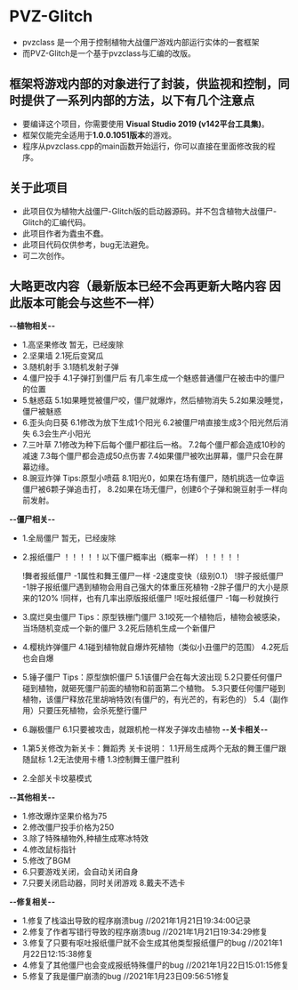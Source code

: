 # PVZ-Glitch
* pvzclass 是一个用于控制植物大战僵尸游戏内部运行实体的一套框架
* 而PVZ-Glitch是一个基于pvzclass与汇编的改版。

## 框架将游戏内部的对象进行了封装，供监视和控制，同时提供了一系列内部的方法，以下有几个注意点

* 要编译这个项目，你需要使用 **Visual Studio 2019 (v142平台工具集)**。
* 框架仅能完全适用于**1.0.0.1051版本**的游戏。
* 程序从pvzclass.cpp的main函数开始运行，你可以直接在里面修改我的程序。

## 关于此项目

* 此项目仅为植物大战僵尸-Glitch版的启动器源码。并不包含植物大战僵尸-Glitch的汇编代码。
* 此项目作者为蠹虫不蠢。
* 此项目代码仅供参考，bug无法避免。
* 可二次创作。

## 大略更改内容（最新版本已经不会再更新大略内容 因此版本可能会与这些不一样）
**--植物相关--**
* 1.高坚果修改
	暂无，已经废除
* 2.坚果墙
	2.1死后变窝瓜
* 3.随机射手
	3.1随机发射子弹
* 4.僵尸投手
	4.1子弹打到僵尸后 有几率生成一个魅惑普通僵尸在被击中的僵尸的位置
* 5.魅惑菇
	5.1如果睡觉被僵尸咬，僵尸就爆炸，然后植物消失
	5.2如果没睡觉，僵尸被魅惑
* 6.歪头向日葵
	6.1修改为放下生成1个阳光
	6.2被僵尸啃直接生成3个阳光然后消失
	6.3会生产小阳光
* 7.三叶草
	7.1修改为种下后每个僵尸都往后一格。
	7.2每个僵尸都会造成10秒的减速
	7.3每个僵尸都会造成50点伤害
	7.4如果僵尸被吹出屏幕，僵尸只会在屏幕边缘。
* 8.豌豆炸弹
	Tips:原型小喷菇
	8.1阳光0，如果在场有僵尸，随机挑选一位幸运僵尸被6颗子弹追击打，
	8.2如果在场无僵尸，创建6个子弹和豌豆射手一样向前发射。
	
**--僵尸相关--**
* 1.全局僵尸
	暂无，已经废除
* 2.报纸僵尸
		！！！！！以下僵尸概率出（概率一样）！！！！！
		
	!舞者报纸僵尸
		-1属性和舞王僵尸一样
		-2速度变快（级别0.1）
	!胖子报纸僵尸
		-1胖子报纸僵尸遇到植物会用自己强大的体重压死植物
		-2胖子僵尸的大小是原来的120%
	!同样，也有几率出原版报纸僵尸
	!呕吐报纸僵尸
		-1每一秒就换行
* 3.腐烂臭虫僵尸
	Tips：原型铁栅门僵尸
	3.1咬死一个植物后，植物会被感染，当场随机变成一个新的僵尸
	3.2死后随机生成一个新僵尸
* 4.樱桃炸弹僵尸
	4.1碰到植物就自爆炸死植物（类似小丑僵尸的范围）
	4.2死后也会自爆
* 5.锤子僵尸
	Tips：原型旗帜僵尸
	5.1该僵尸会在每大波出现
	5.2只要任何僵尸碰到植物，就砸死僵尸前面的植物和前面第二个植物。
	5.3只要任何僵尸碰到植物，该僵尸释放花里胡哨特效(有僵尸的，有光芒的，有彩色的）
	5.4（副作用）只要压死植物，会杀死整行僵尸
* 6.蹦极僵尸
	6.1只要被攻击，就跟机枪一样发子弹攻击植物
**--关卡相关--**
* 1.第5关修改为新关卡：舞蹈秀
	关卡说明：
	1.1开局生成两个无敌的舞王僵尸跟随鼠标
	1.2无法使用卡槽
	1.3控制舞王僵尸胜利
* 2.全部关卡坟墓模式
	
**--其他相关--**
* 1.修改爆炸坚果价格为75
* 2.修改僵尸投手价格为250
* 3.除了特殊植物外,种植生成寒冰特效
* 4.修改鼠标指针
* 5.修改了BGM
* 6.只要游戏关闭，会自动关闭自身
* 7.只要关闭启动器，同时关闭游戏
8.戴夫不选卡

**--修复相关--**
* 1.修复了栈溢出导致的程序崩溃bug //2021年1月21日19:34:00记录
* 2.修复了作者写错行导致的程序崩溃bug //2021年1月21日19:34:29修复
* 3.修复了只要有呕吐报纸僵尸就不会生成其他类型报纸僵尸的bug //2021年1月22日12:15:38修复
* 4.修复了其他僵尸也会变成报纸特殊僵尸的bug //2021年1月22日15:01:15修复
* 5.修复了我是僵尸崩溃的bug //2021年1月23日09:56:51修复
